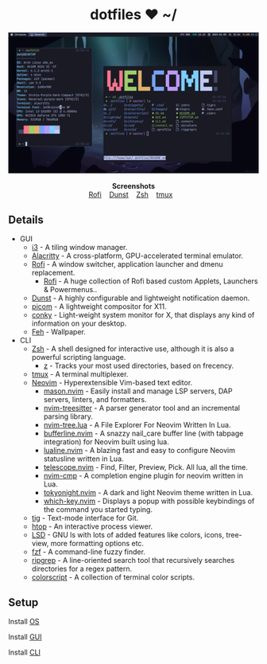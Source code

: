 <h1 align="center">dotfiles ❤ ~/</h1>

![Screenshot](./Images/Screenshot.png)

<p align="center">
    <b>Screenshots</b><br>
    <a href="">Rofi</a>&nbsp;&nbsp;&nbsp;
    <a href="">Dunst</a>&nbsp;&nbsp;&nbsp;
    <a href="">Zsh</a>&nbsp;&nbsp;&nbsp;
    <a href="">tmux</a>&nbsp;&nbsp;&nbsp;
</p>

## Details

- GUI
  - [i3](https://github.com/i3/i3) - A tiling window manager.
  - [Alacritty](https://github.com/alacritty/alacritty) - A cross-platform, GPU-accelerated terminal emulator.
  - [Rofi](https://github.com/davatorium/rofi) - A window switcher, application launcher and dmenu replacement.
    - [Rofi](https://github.com/adi1090x/rofi) - A huge collection of Rofi based custom Applets, Launchers & Powermenus..
  - [Dunst](https://github.com/dunst-project/dunst) - A highly configurable and lightweight notification daemon.
  - [picom](https://github.com/yshui/picom) - A lightweight compositor for X11.
  - [conky](https://github.com/brndnmtthws/conky) - Light-weight system monitor for X, that displays any kind of information on your desktop.
  - [Feh](https://feh.finalrewind.org/) - Wallpaper.
- CLI
  - [Zsh](https://github.com/zsh-users/zsh) - A shell designed for interactive use, although it is also a powerful scripting language.
    - [z](https://github.com/rupa/z) - Tracks your most used directories, based on frecency.
  - [tmux](https://github.com/tmux/tmux) - A terminal multiplexer.
  - [Neovim](https://github.com/neovim/neovim) - Hyperextensible Vim-based text editor.
    - [mason.nvim](https://github.com/williamboman/mason.nvim) - Easily install and manage LSP servers, DAP servers, linters, and formatters.
    - [nvim-treesitter](https://github.com/nvim-treesitter/nvim-treesitter) - A parser generator tool and an incremental parsing library.
    - [nvim-tree.lua](https://github.com/nvim-tree/nvim-tree.lua) - A File Explorer For Neovim Written In Lua.
    - [bufferline.nvim](https://github.com/nvim-tree/nvim-tree.lua) - A snazzy nail_care buffer line (with tabpage integration) for Neovim built using lua.
    - [lualine.nvim](https://github.com/nvim-lualine/lualine.nvim) - A blazing fast and easy to configure Neovim statusline written in Lua.
    - [telescope.nvim](https://github.com/nvim-telescope/telescope.nvim) - Find, Filter, Preview, Pick. All lua, all the time.
    - [nvim-cmp](https://github.com/hrsh7th/nvim-cmp) - A completion engine plugin for neovim written in Lua.
    - [tokyonight.nvim](https://github.com/folke/tokyonight.nvim) - A dark and light Neovim theme written in Lua.
    - [which-key.nvim](https://github.com/folke/which-key.nvim) - Displays a popup with possible keybindings of the command you started typing.
  - [tig](https://github.com/jonas/tig) - Text-mode interface for Git.
  - [htop](https://github.com/htop-dev/htop) - An interactive process viewer.
  - [LSD](https://github.com/Peltoche/lsd) - GNU ls with lots of added features like colors, icons, tree-view, more formatting options etc.
  - [fzf](https://github.com/junegunn/fzf) - A command-line fuzzy finder.
  - [ripgrep](https://github.com/BurntSushi/ripgrep) - A line-oriented search tool that recursively searches directories for a regex pattern.
  - [colorscript](https://gitlab.com/dwt1/shell-color-scripts) - A collection of terminal color scripts.

## Setup

Install [OS](./Markdowns/OS.md)

Install [GUI](./Markdowns/GUI.md)

Install [CLI](./Markdowns/CLI.md)
